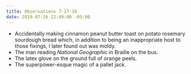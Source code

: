 ```yaml
---
title: Observations 7-17-19
date: 2019-07-26 22:49:00 -05:00
---
```


- Accidentally making cinnamon peanut butter toast on potato rosemary sourdough bread which, in addition to being an inappropriate host to those fixings, I later found out was moldy.
- The man reading *National Geographic* in Braille on the bus.
- The latex glove on the ground full of orange peels.
- The superpower-esque magic of a pallet jack.